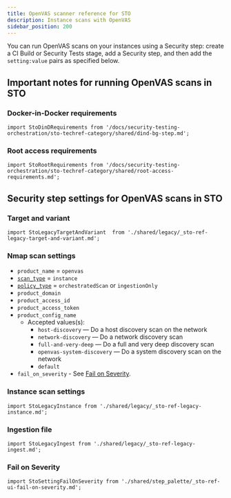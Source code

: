 ```yaml
---
title: OpenVAS scanner reference for STO
description: Instance scans with OpenVAS
sidebar_position: 200
---
```


You can run OpenVAS scans on your instances using a Security step: create a CI Build or Security Tests stage, add a Security step, and then add the `setting:value` pairs as specified below.

## Important notes for running OpenVAS scans in STO

### Docker-in-Docker requirements

```mdx-code-block
import StoDinDRequirements from '/docs/security-testing-orchestration/sto-techref-category/shared/dind-bg-step.md';
```

<StoDinDRequirements />

### Root access requirements

```mdx-code-block
import StoRootRequirements from '/docs/security-testing-orchestration/sto-techref-category/shared/root-access-requirements.md';
```

<StoRootRequirements />

## Security step settings for OpenVAS scans in STO

### Target and variant

```mdx-code-block
import StoLegacyTargetAndVariant  from './shared/legacy/_sto-ref-legacy-target-and-variant.md';
```

<StoLegacyTargetAndVariant />

### Nmap scan settings

* `product_name` = `openvas`
 * [`scan_type`](/docs/security-testing-orchestration/sto-techref-category/security-step-settings-reference#scanner-categories) = `instance`
* [`policy_type`](/docs/security-testing-orchestration/sto-techref-category/security-step-settings-reference#data-ingestion-methods) = `orchestratedScan` or `ingestionOnly`
* `product_domain`
* `product_access_id`
* `product_access_token`
* `product_config_name`
	+ Accepted values(s):
		- `host-discovery`  — Do a host discovery scan on the network
		- `network-discovery`  — Do a network discovery scan
		- `full-and-very-deep`  — Do a full and very deep discovery scan
		- `openvas-system-discovery`  — Do a system discovery scan on the network
		- `default`
* `fail_on_severity` - See [Fail on Severity](#fail-on-severity).

### Instance scan settings

```mdx-code-block
import StoLegacyInstance from './shared/legacy/_sto-ref-legacy-instance.md';
```

<StoLegacyInstance />

### Ingestion file

```mdx-code-block
import StoLegacyIngest from './shared/legacy/_sto-ref-legacy-ingest.md';
```

<StoLegacyIngest />

### Fail on Severity

```mdx-code-block
import StoSettingFailOnSeverity from './shared/step_palette/_sto-ref-ui-fail-on-severity.md';
```
<StoSettingFailOnSeverity />